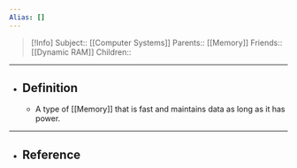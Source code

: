 ```yaml
---
Alias: []
---
```

> [!Info]
> Subject:: [[Computer Systems]]
> Parents:: [[Memory]]
> Friends:: [[Dynamic RAM]]
> Children:: 
---
- ## Definition
	- A type of [[Memory]] that is fast and maintains data as long as it has power.
---
- ## Reference